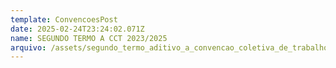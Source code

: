 ```yaml
---
template: ConvencoesPost
date: 2025-02-24T23:24:02.071Z
name: SEGUNDO TERMO A CCT 2023/2025
arquivo: /assets/segundo_termo_aditivo_a_convencao_coletiva_de_trabalho_2023.2025_assinado.pdf
---
```

